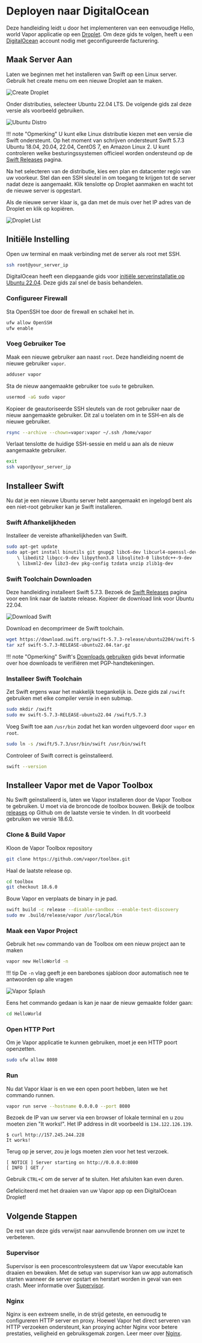 # Deployen naar DigitalOcean

Deze handleiding leidt u door het implementeren van een eenvoudige Hello, world Vapor applicatie op een [Droplet](https://www.digitalocean.com/products/droplets/). Om deze gids te volgen, heeft u een [DigitalOcean](https://www.digitalocean.com) account nodig met geconfigureerde facturering.

## Maak Server Aan

Laten we beginnen met het installeren van Swift op een Linux server. Gebruik het create menu om een nieuwe Droplet aan te maken.

![Create Droplet](../images/digital-ocean-create-droplet.png)

Onder distributies, selecteer Ubuntu 22.04 LTS. De volgende gids zal deze versie als voorbeeld gebruiken.

![Ubuntu Distro](../images/digital-ocean-distributions-ubuntu.png)

!!! note  "Opmerking"
	U kunt elke Linux distributie kiezen met een versie die Swift ondersteunt. Op het moment van schrijven ondersteunt Swift 5.7.3 Ubuntu 18.04, 20.04, 22.04, CentOS 7, en Amazon Linux 2. U kunt controleren welke besturingssystemen officieel worden ondersteund op de [Swift Releases](https://swift.org/download/#releases) pagina.

Na het selecteren van de distributie, kies een plan en datacenter regio van uw voorkeur. Stel dan een SSH sleutel in om toegang te krijgen tot de server nadat deze is aangemaakt. Klik tenslotte op Droplet aanmaken en wacht tot de nieuwe server is opgestart.

Als de nieuwe server klaar is, ga dan met de muis over het IP adres van de Droplet en klik op kopiëren.

![Droplet List](../images/digital-ocean-droplet-list.png)

## Initiële Instelling

Open uw terminal en maak verbinding met de server als root met SSH.

```sh
ssh root@your_server_ip
```

DigitalOcean heeft een diepgaande gids voor [initiële serverinstallatie op Ubuntu 22.04](https://www.digitalocean.com/community/tutorials/initial-server-setup-with-ubuntu-22-04). Deze gids zal snel de basis behandelen.

### Configureer Firewall

Sta OpenSSH toe door de firewall en schakel het in.

```sh
ufw allow OpenSSH
ufw enable
```

### Voeg Gebruiker Toe

Maak een nieuwe gebruiker aan naast `root`. Deze handleiding noemt de nieuwe gebruiker `vapor`.

```sh
adduser vapor
```

Sta de nieuw aangemaakte gebruiker toe `sudo` te gebruiken.

```sh
usermod -aG sudo vapor
```

Kopieer de geautoriseerde SSH sleutels van de root gebruiker naar de nieuw aangemaakte gebruiker. Dit zal u toelaten om in te SSH-en als de nieuwe gebruiker.

```sh
rsync --archive --chown=vapor:vapor ~/.ssh /home/vapor
```

Verlaat tenslotte de huidige SSH-sessie en meld u aan als de nieuw aangemaakte gebruiker. 

```sh
exit
ssh vapor@your_server_ip
```

## Installeer Swift

Nu dat je een nieuwe Ubuntu server hebt aangemaakt en ingelogd bent als een niet-root gebruiker kan je Swift installeren. 

### Swift Afhankelijkheden

Installeer de vereiste afhankelijkheden van Swift.

```sh
sudo apt-get update
sudo apt-get install binutils git gnupg2 libc6-dev libcurl4-openssl-dev 
 	\ libedit2 libgcc-9-dev libpython3.8 libsqlite3-0 libstdc++-9-dev 
 	\ libxml2-dev libz3-dev pkg-config tzdata unzip zlib1g-dev
```

### Swift Toolchain Downloaden

Deze handleiding installeert Swift 5.7.3. Bezoek de [Swift Releases](https://swift.org/download/#releases) pagina voor een link naar de laatste release. Kopieer de download link voor Ubuntu 22.04.

![Download Swift](../images/swift-download-ubuntu-copy-link.png)

Download en decomprimeer de Swift toolchain.

```sh
wget https://download.swift.org/swift-5.7.3-release/ubuntu2204/swift-5.7.3-RELEASE/swift-5.7.3-RELEASE-ubuntu22.04.tar.gz
tar xzf swift-5.7.3-RELEASE-ubuntu22.04.tar.gz
```

!!! note "Opmerking"
	Swift's [Downloads gebruiken](https://swift.org/download/#using-downloads) gids bevat informatie over hoe downloads te verifiëren met PGP-handtekeningen.

### Installeer Swift Toolchain

Zet Swift ergens waar het makkelijk toegankelijk is. Deze gids zal `/swift` gebruiken met elke compiler versie in een submap. 

```sh
sudo mkdir /swift
sudo mv swift-5.7.3-RELEASE-ubuntu22.04 /swift/5.7.3
```

Voeg Swift toe aan `/usr/bin` zodat het kan worden uitgevoerd door `vapor` en `root`.

```sh
sudo ln -s /swift/5.7.3/usr/bin/swift /usr/bin/swift
```

Controleer of Swift correct is geïnstalleerd.

```sh
swift --version
```

## Installeer Vapor met de Vapor Toolbox

Nu Swift geïnstalleerd is, laten we Vapor installeren door de Vapor Toolbox te gebruiken. U moet via de broncode de toolbox bouwen. Bekijk de toolbox [releases](https://github.com/vapor/toolbox/releases) op Github om de laatste versie te vinden. In dit voorbeeld gebruiken we versie 18.6.0.

### Clone & Build Vapor

Kloon de Vapor Toolbox repository
```sh
git clone https://github.com/vapor/toolbox.git
```

Haal de laatste release op.

```sh
cd toolbox
git checkout 18.6.0
```

Bouw Vapor en verplaats de binary in je pad.

```sh
swift build -c release --disable-sandbox --enable-test-discovery
sudo mv .build/release/vapor /usr/local/bin
```

### Maak een Vapor Project

Gebruik het `new` commando van de Toolbox om een nieuw project aan te maken

```sh
vapor new HelloWorld -n
```

!!! tip
	De `-n` vlag geeft je een barebones sjabloon door automatisch nee te antwoorden op alle vragen

![Vapor Splash](../images/vapor-splash.png)

Eens het commando gedaan is kan je naar de nieuw gemaakte folder gaan:

```sh
cd HelloWorld
```

### Open HTTP Port

Om je Vapor applicatie te kunnen gebruiken, moet je een HTTP poort openzetten.

```sh
sudo ufw allow 8080
```

### Run

Nu dat Vapor klaar is en we een open poort hebben, laten we het commando runnen.

```sh
vapor run serve --hostname 0.0.0.0 --port 8080
```

Bezoek de IP van uw server via een browser of lokale terminal en u zou moeten zien "It works!". Het IP address in dit voorbeeld is `134.122.126.139`.

```
$ curl http://157.245.244.228
It works!
```

Terug op je server, zou je logs moeten zien voor het test verzoek.

```
[ NOTICE ] Server starting on http://0.0.0.0:8080
[ INFO ] GET /
```

Gebruik `CTRL+C` om de server af te sluiten. Het afsluiten kan even duren.

Gefeliciteerd met het draaien van uw Vapor app op een DigitalOcean Droplet!

## Volgende Stappen

De rest van deze gids verwijst naar aanvullende bronnen om uw inzet te verbeteren. 

### Supervisor

Supervisor is een procescontrolesysteem dat uw Vapor executable kan draaien en bewaken. Met de setup van supervisor kan uw app automatisch starten wanneer de server opstart en herstart worden in geval van een crash. Meer informatie over [Supervisor](../deploy/supervisor.md).

### Nginx

Nginx is een extreem snelle, in de strijd geteste, en eenvoudig te configureren HTTP server en proxy. Hoewel Vapor het direct serveren van HTTP verzoeken ondersteunt, kan proxying achter Nginx voor betere prestaties, veiligheid en gebruiksgemak zorgen. Leer meer over [Nginx](../deploy/nginx.md).

